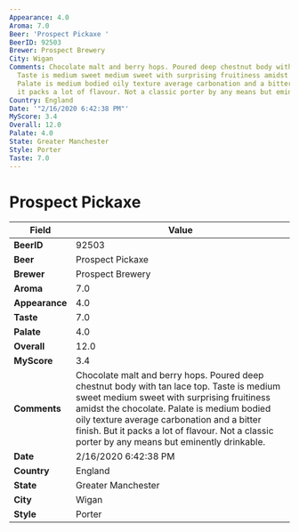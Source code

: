 ```yaml
---
Appearance: 4.0
Aroma: 7.0
Beer: 'Prospect Pickaxe '
BeerID: 92503
Brewer: Prospect Brewery
City: Wigan
Comments: Chocolate malt and berry hops. Poured deep chestnut body with tan lace top.
  Taste is medium sweet medium sweet with surprising fruitiness amidst the chocolate.
  Palate is medium bodied oily texture average carbonation and a bitter finish. But
  it packs a lot of flavour. Not a classic porter by any means but eminently drinkable.
Country: England
Date: '"2/16/2020 6:42:38 PM"'
MyScore: 3.4
Overall: 12.0
Palate: 4.0
State: Greater Manchester
Style: Porter
Taste: 7.0
---
```


# Prospect Pickaxe 

| Field         | Value |
|---------------|-------|
| **BeerID** | 92503 |
| **Beer** | Prospect Pickaxe  |
| **Brewer** | Prospect Brewery |
| **Aroma** | 7.0 |
| **Appearance** | 4.0 |
| **Taste** | 7.0 |
| **Palate** | 4.0 |
| **Overall** | 12.0 |
| **MyScore** | 3.4 |
| **Comments** | Chocolate malt and berry hops. Poured deep chestnut body with tan lace top. Taste is medium sweet medium sweet with surprising fruitiness amidst the chocolate. Palate is medium bodied oily texture average carbonation and a bitter finish. But it packs a lot of flavour. Not a classic porter by any means but eminently drinkable. |
| **Date** | 2/16/2020 6:42:38 PM |
| **Country** | England |
| **State** | Greater Manchester |
| **City** | Wigan |
| **Style** | Porter |
